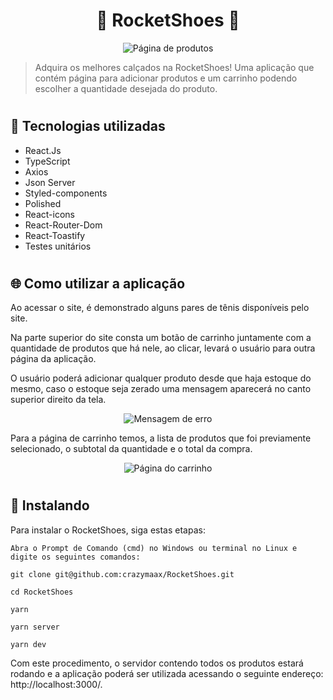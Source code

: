 <h1 align="center">
👟 RocketShoes 👟
</h1> 

<div align="center">
<img src="https://user-images.githubusercontent.com/95248203/180497378-26951e71-f734-4d5c-b674-66ce2dcc1599.jpg" alt="Página de produtos" title="Página de produtos">
</div>

> Adquira os melhores calçados na RocketShoes! Uma aplicação que contém página para adicionar produtos e um carrinho podendo escolher a quantidade desejada do produto.

#

## 🧨 Tecnologias utilizadas

- React.Js
- TypeScript
- Axios
- Json Server
- Styled-components
- Polished
- React-icons
- React-Router-Dom
- React-Toastify
- Testes unitários

#

## 🌐 Como utilizar a aplicação

Ao acessar o site, é demonstrado alguns pares de tênis disponíveis pelo site.

Na parte superior do site consta um botão de carrinho juntamente com a quantidade de produtos que há nele, ao clicar, levará o usuário para outra página da aplicação.

O usuário poderá adicionar qualquer produto desde que haja estoque do mesmo, caso o estoque seja zerado uma mensagem aparecerá no canto superior direito da tela.

<div align="center">
<img src="https://user-images.githubusercontent.com/95248203/180498583-497c97e9-9c97-4c25-9ad0-ef8be9c9262c.jpg
" alt="Mensagem de erro" title="Mensagem de erro">
</div>

Para a página de carrinho temos, a lista de produtos que foi previamente selecionado, o subtotal da quantidade e o total da compra.

<div align="center">
<img src="https://user-images.githubusercontent.com/95248203/180498905-f130f43f-02a2-45e8-906a-e1c33affae2a.jpg" alt="Página do carrinho" title="Página do carrinho">
</div>

#

## 🚀 Instalando

Para instalar o RocketShoes, siga estas etapas:

```
Abra o Prompt de Comando (cmd) no Windows ou terminal no Linux e digite os seguintes comandos:

git clone git@github.com:crazymaax/RocketShoes.git

cd RocketShoes

yarn

yarn server

yarn dev
```
Com este procedimento, o servidor contendo todos os produtos estará rodando e a aplicação poderá ser utilizada acessando o seguinte endereço: http://localhost:3000/.